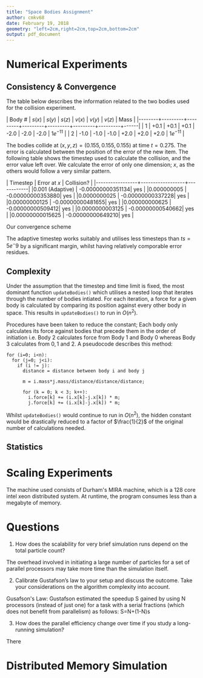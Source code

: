 ```yaml
---
title: "Space Bodies Assignment"
author: cmkv68
date: February 19, 2018
geometry: "left=2cm,right=2cm,top=2cm,bottom=2cm"
output: pdf_document
---
```


<!--
The report may not exceed two pages (incl. pictures/figures) for the Steps 2,4 and 5, 
i.e. it may not exceed six pages in total.
-->

# Numerical Experiments

## Consistency & Convergence

<!-- 
Study two particles. Choose their velocity and initial position such
that they directly collide with each other. Create a table where you document the
resulting/merged particles position. Study this position for various time step size choices
(switching off the adaptive time step size choice from Step 1 question 3 above) and compare
these positions to runs where you switch on the feature from Step 1 question 3. Can you
uncover the convergence order of your scheme? Compare the obtained accuracy also to cost
in terms of time step count.
-->

The table below describes the information related to the two bodies used for the collision experiment.

| Body # |  $s(x)$ |  $s(y)$ |  $s(z)$ |  $v(x)$ |  $v(y)$ |  $v(z)$ | Mass |
|--------+---------+---------+---------+---------+---------+---------+------|
| 1 | +0.1 | +0.1 | +0.1 | -2.0 | -2.0 | -2.0 | $1e^{-11}$ |
| 2 | -1.0 | -1.0 | -1.0 | +2.0 | +2.0 | +2.0 | $1e^{-11}$ |

The bodies collide at $(x,y,z) = (0.155,0.155,0.155)$ at time $t=0.275$. The error is calculated between the position of the error of the new item. The following table shows the timestep used to calculate the collision, and the error value left over. We calculate the error of only one dimension; $x$, as the others would follow a very similar pattern.

| Timestep        | Error at $x$     | Collision? |
|-----------------+------------------+------------|
|0.001 (Adaptive) | -0.00000000351134| yes        |
|0.000000005      | -0.00000000353880| yes        |
|0.0000000025     | -0.00000000337228| yes        |
|0.00000000125    | -0.00000000481655| yes        |
|0.000000000625   | -0.00000000509412| yes        |
|0.0000000003125  | -0.00000000540662| yes        |
|0.00000000015625 | -0.00000000649210| yes        |

<!-- 
COLLISION @ t=0.275, Timestep: 0.001: Error: 0.002, Location: -0.448, Ratio: 0.5
COLLISION @ t=0.275, Timestep: 0.0001: Error: 0.0002, Location: -0.4498, Ratio: 0.5
COLLISION @ t=0.275, Timestep: 1e-05: Error: 2e-05, Location: -0.44998, Ratio: 0.5
COLLISION @ t=0.275, Timestep: 1e-06: Error: 1.99999e-06, Location: -0.449998, Ratio: 0.500003
COLLISION @ t=0.275, Timestep: 1e-07: Error: 2.00017e-07, Location: -0.45, Ratio: 0.499958
COLLISION @ t=0.275, Timestep: 1e-08: Error: 1.97119e-08, Location: -0.45, Ratio: 0.507308
COLLISION @ t=0.275, Timestep: 1e-09: Error: 7.58933e-09, Location: -0.45, Ratio: 0.131764
COLLISION @ t=0.275, Timestep: 1e-10: Error: 1.51078e-08, Location: -0.45, Ratio: 0.0066191 -->



Our convergence scheme 

The adaptive timestep works suitably and utilises less timesteps than $ts=5e^-9$ by a significant margin, whilst having relatively comporable error residues. <!-- Will need to talk about calculating at earlier timesteps to see whether they collide.-->

## Complexity
<!-- 
Run your code for 10, 100, 1,000, 10,000 particles placed randomly in space.
Derive the runtime complexity of the code and compare it to your experimental data.
-->

Under the assumption that the timestep and time limit is fixed, the most dominant function `updateBodies()` which utilises a nested loop that iterates through the number of bodies intiated. For each iteration, a force for a given body is calculated by comparing its position against every other body in space. This results in `updateBodies()` to run in $O(n^2)$. 

Procedures have been taken to reduce the constant; Each body only calculates its force against bodies that precede them in the order of initiation i.e. Body $2$ calculates force from Body $1$ and Body $0$ whereas Body $3$ calculates from $0,1$ and $2$. A pseudocode describes this method:

    for (i=0; i<n):
      for (j=0; j<i):
        if (i != j):
          distance = distance between body i and body j

          m = i.mass*j.mass/distance/distance/distance;

          for (k = 0; k < 3; k++):
            i.force[k] += (i.x[k]-j.x[k]) * m;
            j.force[k] += (i.x[k]-j.x[k]) * m;

Whilst `updateBodies()` would continue to run in $O(n^2)$, the hidden constant would be drastically reduced to a factor of $\frac{1}{2}$ of the original number of calculations needed.

## Statistics
<!-- 
Extend your code such that it keeps track of the number of bodies over time.
Create a plot that shows how the total number of particles decreases over simulation time as
particles merge.
-->

# Scaling Experiments

<!-- Repeat the experiments from Step 2 to ensure that your modifications did not break the code. From
hereon, create scaling plots for 10-10,000 particles. You are strongly encouraged to use a University
machine for your plots that has at least 4 cores, i.e. you present a scaling plot than spans at least
1,2,3 and 4 cores. If you have a more powerful machine at home, you are free to use this machine.
Clarify explicitly in your report the machine specifica. -->

The machine used consists of Durham's MIRA machine, which is a 128 core intel xeon distributed system. At runtime, the program consumes less than a megabyte of memory. 

# Questions

1. How does the scalability for very brief simulation runs depend on the total particle count?

  The overhead involved in initiating a large number of particles for a set of parallel processors may take more time than the simulation itself. 

2. Calibrate Gustafson’s law to your setup and discuss the outcome. Take your considerations on the algorithm complexity into account.

  Gusafson's Law: 
  Gustafson estimated the speedup S gained by using N processors (instead of just one) for a task with a serial fractions (which does not benefit from parallelism) as follows:
  S=N+(1-N)s

3. How does the parallel efficiency change over time if you study a long-running simulation?

  There

# Distributed Memory Simulation
<!-- 
Design a strategy how to parallelise your code with MPI. No implementation is required, i.e. it is a
gedankenexperiment. -->
